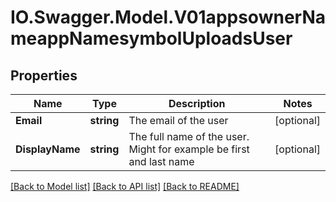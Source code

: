 # IO.Swagger.Model.V01appsownerNameappNamesymbolUploadsUser
## Properties

Name | Type | Description | Notes
------------ | ------------- | ------------- | -------------
**Email** | **string** | The email of the user | [optional] 
**DisplayName** | **string** | The full name of the user. Might for example be first and last name | [optional] 

[[Back to Model list]](../README.md#documentation-for-models) [[Back to API list]](../README.md#documentation-for-api-endpoints) [[Back to README]](../README.md)

